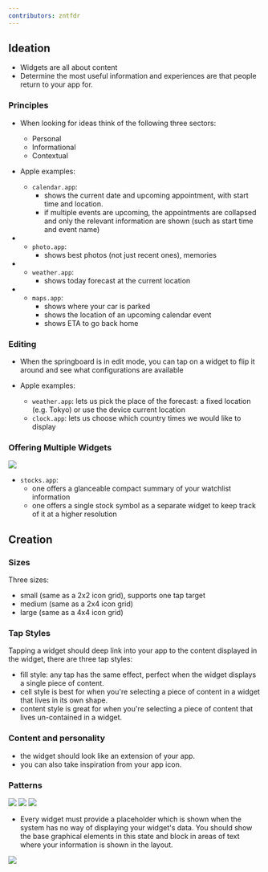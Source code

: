 ```yaml
---
contributors: zntfdr
---
```


## Ideation

- Widgets are all about content
- Determine the most useful information and experiences are that people return to your app for.

### Principles

- When looking for ideas think of the following three sectors:
  - Personal
  - Informational
  - Contextual
  
- Apple examples:
  - `calendar.app`: 
    - shows the current date and upcoming appointment, with start time and location. 
    - if multiple events are upcoming, the appointments are collapsed and only the relevant information are shown (such as start time and event name)

- 
  - `photo.app`:
    - shows best photos (not just recent ones), memories

- 
  - `weather.app`:
    - shows today forecast at the current location

- 
  - `maps.app`:
    - shows where your car is parked
    - shows the location of an upcoming calendar event
    - shows ETA to go back home
    
### Editing

- When the springboard is in edit mode, you can tap on a widget to flip it around and see what configurations are available

- Apple examples:
  - `weather.app`: lets us pick the place of the forecast: a fixed location (e.g. Tokyo) or use the device current location
  - `clock.app`: lets us choose which country times we would like to display
  
### Offering Multiple Widgets

![][stocksImage]

- `stocks.app`: 
  - one offers a glanceable compact summary of your watchlist information
  - one offers a single stock symbol as a separate widget to keep track of it at a higher resolution

## Creation

### Sizes
Three sizes:

- small (same as a 2x2 icon grid), supports one tap target
- medium (same as a 2x4 icon grid)
- large  (same as a 4x4 icon grid)
  
### Tap Styles
Tapping a widget should deep link into your app to the content displayed in the widget, there are three tap styles:

- fill style: any tap has the same effect, perfect when the widget displays a single piece of content. 
- cell style is best for when you're selecting a piece of content in a widget that lives in its own shape. 
- content style is great for when you're selecting a piece of content that lives un-contained in a widget.

### Content and personality

- the widget should look like an extension of your app.
- you can also take inspiration from your app icon.

### Patterns

![][patternSmallImage]
![][patternMediumImage]
![][patternBigImage]

- Every widget must provide a placeholder which is shown when the system has no way of displaying your widget's data. You should show the base graphical elements in this state and block in areas of text where your information is shown in the layout.

![][placeholderImage]

[stocksImage]: ../../../images/notes/wwdc20/10103/stocks.png
[patternSmallImage]: ../../../images/notes/wwdc20/10103/pattern-small.png
[patternMediumImage]: ../../../images/notes/wwdc20/10103/pattern-med.png
[patternBigImage]: ../../../images/notes/wwdc20/10103/pattern-big.png
[placeholderImage]: ../../../images/notes/wwdc20/10103/placeholder.png